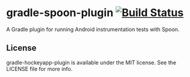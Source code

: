# gradle-spoon-plugin [![Build Status](https://travis-ci.org/x2on/gradle-spoon-plugin.png)](https://travis-ci.org/x2on/gradle-spoon-plugin)
A Gradle plugin for running Android instrumentation tests with Spoon.

## License

gradle-hockeyapp-plugin is available under the MIT license. See the LICENSE file for more info.
